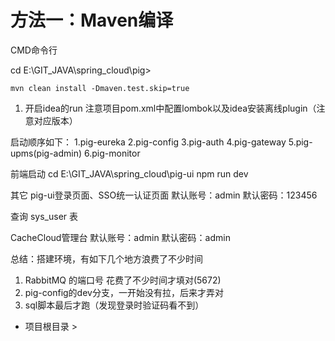 # 方法一：Maven编译


CMD命令行

cd E:\GIT_JAVA\spring_cloud\pig>
```
mvn clean install -Dmaven.test.skip=true
```

1) 开启idea的run
注意项目pom.xml中配置lombok以及idea安装离线plugin（注意对应版本）

启动顺序如下：
1.pig-eureka
2.pig-config
3.pig-auth
4.pig-gateway
5.pig-upms(pig-admin)
6.pig-monitor

前端启动
cd E:\GIT_JAVA\spring_cloud\pig-ui
npm run dev



其它
pig-ui登录页面、SSO统一认证页面
默认账号：admin
默认密码：123456

查询 sys_user 表

CacheCloud管理台
默认账号：admin
默认密码：admin


总结：搭建环境，有如下几个地方浪费了不少时间
1) RabbitMQ 的端口号 花费了不少时间才填对(5672)
2) pig-config的dev分支，一开始没有拉，后来才弄对
3) sql脚本最后才跑（发现登录时验证码看不到）

* 项目根目录 >
